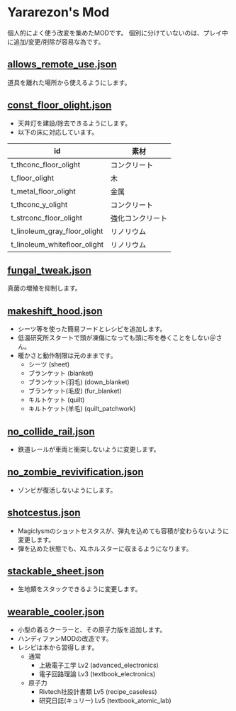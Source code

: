# Yararezon's Mod
個人的によく使う改変を集めたMODです。
個別に分けていないのは、プレイ中に追加/変更/削除が容易な為です。


## [allows_remote_use.json](allows_remote_use.json)
道具を離れた場所から使えるようにします。


## [const_floor_olight.json](const_floor_olight.json)
* 天井灯を建設/除去できるようにします。
* 以下の床に対応しています。

| id                           | 素材             |
| ---------------------------- | ---------------- |
| t_thconc_floor_olight        | コンクリート     |
| t_floor_olight               | 木               |
| t_metal_floor_olight         | 金属             |
| t_thconc_y_olight            | コンクリート     |
| t_strconc_floor_olight       | 強化コンクリート |
| t_linoleum_gray_floor_olight | リノリウム       |
| t_linoleum_whitefloor_olight | リノリウム       |


## [fungal_tweak.json](fungal_tweak.json)
真菌の増殖を抑制します。


## [makeshift_hood.json](makeshift_hood.json)
* シーツ等を使った簡易フードとレシピを追加します。
* 低温研究所スタートで頭が凍傷になっても頭に布を巻くことをしない＠さん。
* 暖かさと動作制限は元のままです。
  - シーツ (sheet)
  - ブランケット (blanket)
  - ブランケット(羽毛) (down_blanket)
  - ブランケット(毛皮) (fur_blanket)
  - キルトケット (quilt)
  - キルトケット(羊毛) (quilt_patchwork)


## [no_collide_rail.json](no_collide_rail.json)
* 鉄道レールが車両と衝突しないように変更します。


## [no_zombie_revivification.json](no_zombie_revivification.json)
* ゾンビが復活しないようにします。


## [shotcestus.json](shotcestus.json)
* Magiclysmのショットセスタスが、弾丸を込めても容積が変わらないように変更します。
* 弾を込めた状態でも、XLホルスターに収まるようになります。


## [stackable_sheet.json](stackable_sheet.json)
* 生地類をスタックできるように変更します。


## [wearable_cooler.json](wearable_cooler.json)
* 小型の着るクーラーと、その原子力版を追加します。
* ハンディファンMODの改造です。
* レシピは本から習得します。
  - 通常
    * 上級電子工学 Lv2 (advanced_electronics)
    * 電子回路理論 Lv3 (textbook_electronics)
  - 原子力
    * Rivtech社設計書類 Lv5 (recipe_caseless)
    * 研究日誌(キュリー) Lv5 (textbook_atomic_lab)